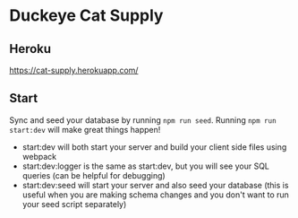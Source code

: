 # Duckeye Cat Supply

## Heroku
https://cat-supply.herokuapp.com/


## Start

Sync and seed your database by running `npm run seed`. Running `npm run start:dev` will make great things happen!

- start:dev will both start your server and build your client side files using webpack
- start:dev:logger is the same as start:dev, but you will see your SQL queries (can be helpful for debugging)
- start:dev:seed will start your server and also seed your database (this is useful when you are making schema changes and you don't want to run your seed script separately)

